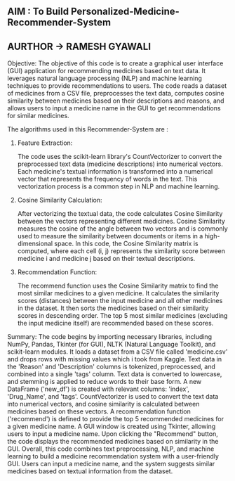 ## AIM : To Build Personalized-Medicine-Recommender-System
## AURTHOR -> RAMESH GYAWALI

Objective:
    The objective of this code is to create a graphical user interface (GUI) application for recommending medicines based on text data. It leverages natural 
    language processing (NLP) and machine learning techniques to provide recommendations to users. The code reads a dataset of medicines from a CSV file, 
    preprocesses the text data, computes cosine similarity between medicines based on their descriptions and reasons, and allows users to input a medicine name in 
    the GUI to get recommendations for similar medicines.

    
The algorithms used in this Recommender-System are :
1. Feature Extraction:

     The code uses the scikit-learn library's CountVectorizer to convert the preprocessed text data (medicine descriptions) into numerical vectors.
     Each medicine's textual information is transformed into a numerical vector that represents the frequency of words in the text. This vectorization process is a 
     common step in NLP and machine learning.
2. Cosine Similarity Calculation:

     After vectorizing the textual data, the code calculates Cosine Similarity between the vectors representing different medicines.
     Cosine Similarity measures the cosine of the angle between two vectors and is commonly used to measure the similarity between documents or items in a high- 
     dimensional space.
     In this code, the Cosine Similarity matrix is computed, where each cell (i, j) represents the similarity score between medicine i and medicine j based on 
     their 
     textual descriptions.
3. Recommendation Function:

     The recommend function uses the Cosine Similarity matrix to find the most similar medicines to a given medicine.
     It calculates the similarity scores (distances) between the input medicine and all other medicines in the dataset.
     It then sorts the medicines based on their similarity scores in descending order.
     The top 5 most similar medicines (excluding the input medicine itself) are recommended based on these scores.

Summary:
    The code begins by importing necessary libraries, including NumPy, Pandas, Tkinter (for GUI), NLTK (Natural Language Toolkit), and scikit-learn modules.
    It loads a dataset from a CSV file called 'medicine.csv' and drops rows with missing values which i took from Kaggle.
    Text data in the 'Reason' and 'Description' columns is tokenized, preprocessed, and combined into a single 'tags' column.
    Text data is converted to lowercase, and stemming is applied to reduce words to their base form.
    A new DataFrame ('new_df') is created with relevant columns: 'index', 'Drug_Name', and 'tags'.
    CountVectorizer is used to convert the text data into numerical vectors, and cosine similarity is calculated between medicines based on these vectors.
    A recommendation function ('recommend') is defined to provide the top 5 recommended medicines for a given medicine name.
    A GUI window is created using Tkinter, allowing users to input a medicine name.
    Upon clicking the "Recommend" button, the code displays the recommended medicines based on similarity in the GUI.
    Overall, this code combines text preprocessing, NLP, and machine learning to build a medicine recommendation system with a user-friendly GUI. Users can input a 
    medicine name, and the system suggests similar medicines based on textual information from the dataset.
